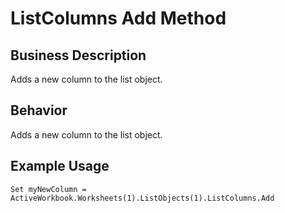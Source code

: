 # ListColumns Add Method

## Business Description
Adds a new column to the list object.

## Behavior
Adds a new column to the list object.

## Example Usage
```vba
Set myNewColumn = ActiveWorkbook.Worksheets(1).ListObjects(1).ListColumns.Add
```